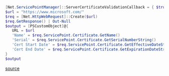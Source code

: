 ```powershell
[Net.ServicePointManager]::ServerCertificateValidationCallback = { $true }
$url = "https://www.microsoft.com/"
$req = [Net.HttpWebRequest]::Create($url)
$req.GetResponse() | Out-Null
$output = [PSCustomObject]@{
   URL = $url
   'Name' = $req.ServicePoint.Certificate.GetName()
   'Serial' = $req.ServicePoint.Certificate.GetSerialNumberString()
   'Cert Start Date' = $req.ServicePoint.Certificate.GetEffectiveDateString()
   'Cert End Date' = $req.ServicePoint.Certificate.GetExpirationDateString()
}
$output
```
[source](https://www.tutorialspoint.com/how-to-get-website-ssl-certificate-validity-dates-with-powershell)
